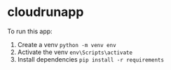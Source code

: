 # cloudrunapp

To run this app:

1. Create a venv ```python -m venv env```
2. Activate the venv ```env\Scripts\activate```
3. Install dependencies ```pip install -r requirements```
